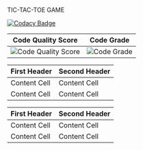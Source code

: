 


TIC-TAC-TOE GAME


[![Codacy Badge](https://app.codacy.com/project/badge/Grade/3e7da621bdc84d758a65b802afde36d5)](https://www.codacy.com/gh/vinay3099/STEPin_Tic-tac-toe-Game/dashboard?utm_source=github.com&amp;utm_medium=referral&amp;utm_content=vinay3099/STEPin_Tic-tac-toe-Game&amp;utm_campaign=Badge_Grade)

|Code Quality Score| Code Grade |  
| ------------- | ------------- |
| ![Code Quality Score](https://www.code-inspector.com/project/27579/score/svg)  | ![Code Grade](https://www.code-inspector.com/project/27579/status/svg) |



| First Header  | Second Header |
| ------------- | ------------- |
| Content Cell  | Content Cell  |
| Content Cell  | Content Cell  |


| First Header  | Second Header |
| ------------- | ------------- |
| Content Cell  | Content Cell  |
| Content Cell  | Content Cell  |









